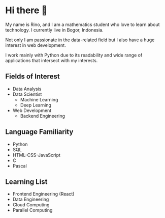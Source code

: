 # Hi there 👋

My name is Rino, and I am a mathematics student who love to learn about technology. I currently live in Bogor, Indonesia.

Not only I am passionate in the data-related field but I also have a huge interest in web development.

I work mainly with Python due to its readability and wide range of applications that intersect with my interests.

## Fields of Interest
- Data Analysis
- Data Scientist
  - Machine Learning
  - Deep Learning
- Web Development
  - Backend Engineering

## Language Familiarity
- Python
- SQL
- HTML-CSS-JavaScript
- C
- Pascal

## Learning List
- Frontend Engineering (React)
- Data Engineering
- Cloud Computing
- Parallel Computing

<!--
**rinogrego/rinogrego** is a ✨ _special_ ✨ repository because its `README.md` (this file) appears on your GitHub profile.

Here are some ideas to get you started:

- 🔭 I’m currently working on ...
- 🌱 I’m currently learning ...
- 👯 I’m looking to collaborate on ...
- 🤔 I’m looking for help with ...
- 💬 Ask me about ...
- 📫 How to reach me: ...
- 😄 Pronouns: ...
- ⚡ Fun fact: ...
-->
